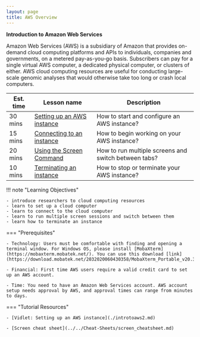 ```yaml
---
layout: page
title: AWS Overview
---
```


**Introduction to Amazon Web Services**

Amazon Web Services (AWS) is a subsidiary of Amazon that provides on-demand cloud computing platforms and APIs to individuals, companies and governments, on a metered pay-as-you-go basis. Subscribers can pay for a single virtual AWS computer, a dedicated physical computer, or clusters of either. AWS cloud computing resources are useful for conducting large-scale genomic analyses that would otherwise take too long or crash local computers.

Est. time | Lesson name | Description
--- | --- | ---
30 mins | [Setting up an AWS instance](./introtoaws3.md) | How to start and configure an AWS instance?
15 mins | [Connecting to an instance](./introtoaws4.md) | How to begin working on your AWS instance?
20 mins | [Using the Screen Command](./introtoaws5_Screen.md) | How to run multiple screens and switch between tabs?
10 mins | [Terminating an instance](./introtoaws5.md) | How to stop or terminate your AWS instance?

!!! note "Learning Objectives"

    - introduce researchers to cloud computing resources
    - learn to set up a cloud computer
    - learn to connect to the cloud computer
    - learn to run multiple screen sessions and switch between them
    - learn how to terminate an instance

=== "Prerequisites"

    - Technology: Users must be comfortable with finding and opening a terminal window. For Windows OS, please install [MobaXterm](https://mobaxterm.mobatek.net/). You can use this download [link](https://download.mobatek.net/2032020060430358/MobaXterm_Portable_v20.3.zip).

    - Financial: First time AWS users require a valid credit card to set up an AWS account.

    - Time: You need to have an Amazon Web Services account. AWS account setup needs approval by AWS, and approval times can range from minutes to days.

=== "Tutorial Resources"

    - [Vidlet: Setting up an AWS instance](./introtoaws2.md)

    - [Screen cheat sheet](../../Cheat-Sheets/screen_cheatsheet.md)
